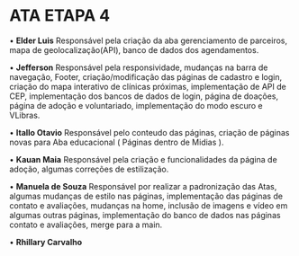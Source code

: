 # ATA ETAPA 4
• **Elder Luis**
Responsável pela criação da aba gerenciamento de parceiros, mapa de geolocalização(API), banco de dados dos agendamentos.


• **Jefferson**
Responsável pela responsividade, mudanças na barra de navegação, Footer, criação/modificação das páginas de cadastro e login, criação do mapa interativo de clínicas próximas, implementação de API de CEP, implementação dos bancos de dados de login, página de doações, página de adoção e voluntariado, implementação do modo escuro e VLibras.

• **Itallo Otavio**
Responsável pelo conteudo das páginas, criação de páginas novas para Aba educacional ( Páginas dentro de Midias ).


• **Kauan Maia**
Responsável pela criação e funcionalidades da página de adoção, algumas correções de estilização.

• **Manuela de Souza**
Responsável por realizar a padronização das Atas, algumas mudanças de estilo nas páginas, implementação das páginas de contato e avaliações, mudanças na home, inclusão de imagens e vídeo em algumas outras páginas, implementação do banco de dados nas páginas contato e avaliações, merge para a main.


• **Rhillary Carvalho**


